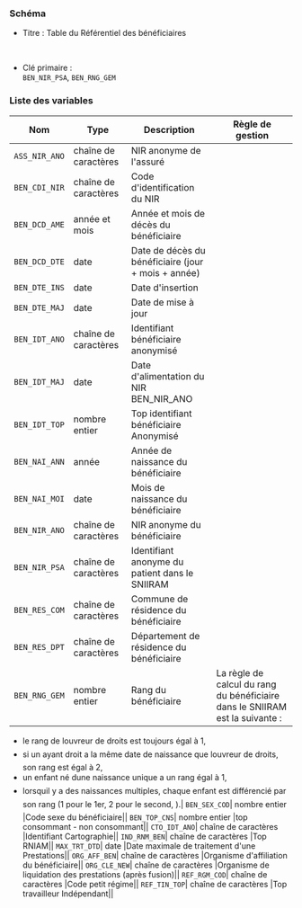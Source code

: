 ### Schéma


- Titre : Table du Référentiel des bénéficiaires
<br />


- Clé primaire : <br />`BEN_NIR_PSA`, `BEN_RNG_GEM`<br />


 
### Liste des variables

Nom | Type | Description | Règle de gestion
-|-|-|-
`ASS_NIR_ANO`| chaîne de caractères |NIR anonyme de l'assuré||
`BEN_CDI_NIR`| chaîne de caractères |Code d'identification du NIR||
`BEN_DCD_AME`| année et mois |Année et mois de décès du bénéficiaire||
`BEN_DCD_DTE`| date |Date de décès du bénéficiaire (jour + mois + année)||
`BEN_DTE_INS`| date |Date d'insertion||
`BEN_DTE_MAJ`| date |Date de mise à jour||
`BEN_IDT_ANO`| chaîne de caractères |Identifiant bénéficiaire anonymisé||
`BEN_IDT_MAJ`| date |Date d'alimentation du NIR BEN_NIR_ANO||
`BEN_IDT_TOP`| nombre entier |Top identifiant bénéficiaire Anonymisé||
`BEN_NAI_ANN`| année |Année de naissance du bénéficiaire||
`BEN_NAI_MOI`| date |Mois de naissance du bénéficiaire||
`BEN_NIR_ANO`| chaîne de caractères |NIR anonyme du bénéficiaire||
`BEN_NIR_PSA`| chaîne de caractères |Identifiant anonyme du patient dans le SNIIRAM||
`BEN_RES_COM`| chaîne de caractères |Commune de résidence du bénéficiaire||
`BEN_RES_DPT`| chaîne de caractères |Département de résidence du bénéficiaire||
`BEN_RNG_GEM`| nombre entier |Rang du bénéficiaire|La règle de calcul du rang du bénéficiaire dans le SNIIRAM est la suivante :
- le rang de louvreur de droits est toujours égal à 1,
- si un ayant droit a la même date de naissance que louvreur de droits, son rang est égal à 2,
- un enfant né dune naissance unique a un rang égal à 1,
- lorsquil y a des naissances multiples, chaque enfant est différencié par son rang (1 pour le 1er, 2 pour le second, ).|
`BEN_SEX_COD`| nombre entier |Code sexe du bénéficiaire||
`BEN_TOP_CNS`| nombre entier |top consommant - non consommant||
`CTO_IDT_ANO`| chaîne de caractères |Identifiant Cartographie||
`IND_RNM_BEN`| chaîne de caractères |Top RNIAM||
`MAX_TRT_DTD`| date |Date maximale de traitement d'une Prestations||
`ORG_AFF_BEN`| chaîne de caractères |Organisme d'affiliation du bénéficiaire||
`ORG_CLE_NEW`| chaîne de caractères |Organisme de liquidation des prestations (après fusion)||
`REF_RGM_COD`| chaîne de caractères |Code petit régime||
`REF_TIN_TOP`| chaîne de caractères |Top travailleur Indépendant||